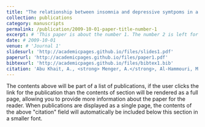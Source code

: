 ```yaml
---
title: "The relationship between insomnia and depressive symtpoms in a sample of patients with schizophrenia: do psychotic symptoms play a mediating role?"
collection: publications
category: manuscripts
permalink: /publication/2009-10-01-paper-title-number-1
excerpt: # 'This paper is about the number 1. The number 2 is left for future work.'
date: # 2009-10-01
venue: # 'Journal 1'
slidesurl: 'http://academicpages.github.io/files/slides1.pdf'
paperurl: 'http://academicpages.github.io/files/paper1.pdf'
bibtexurl: 'http://academicpages.github.io/files/bibtex1.bib'
citation: 'Abu Khait, A., <strong> Menger, A.</strong>, Al-Hammouri, M., ALhamdan, A., Issa, E., Rayapureddy*, H., Hamaideh, S. (2025). The relationship between insomnia and depressive symtpoms in a sample of patients with schizophrenia: do psychotic symptoms play a mediating role?. <i>Journal of Psychiatric and Mental Health Nursing</i>. Advance online publication. https://doi.org/10.1111/jpm.13175'
---
```

The contents above will be part of a list of publications, if the user clicks the link for the publication than the contents of section will be rendered as a full page, allowing you to provide more information about the paper for the reader. When publications are displayed as a single page, the contents of the above "citation" field will automatically be included below this section in a smaller font.
